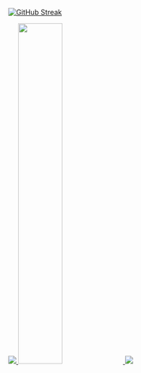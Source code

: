 [![GitHub Streak](https://streak-stats.demolab.com?user=VerifiedIdiot)](https://git.io/streak-stats)

  
<a href="s">
  <img src="https://github-readme-stats.vercel.app/api/top-langs/?username=VerifiedIdiot&exclude_repo=dkssud8150.github.io&layout=compact&theme=white" />
</a>
<a href="s">
  <img src="https://github-readme-stats.vercel.app/api?username=VerifiedIdiot&theme=white&show_icons=true" width="42%" />
</a>

<img src="https://capsule-render.vercel.app/api?type=waving&height=150&color=gradient&customColorList=2&fontAlign=50&textBg=false&section=footer&fontSize=61&fontAlignY=42"/>

</div>
